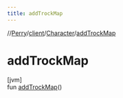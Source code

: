 ```yaml
---
title: addTrockMap
---
```

//[Perry](../../../index.html)/[client](../index.html)/[Character](index.html)/[addTrockMap](add-trock-map.html)



# addTrockMap



[jvm]\
fun [addTrockMap](add-trock-map.html)()




